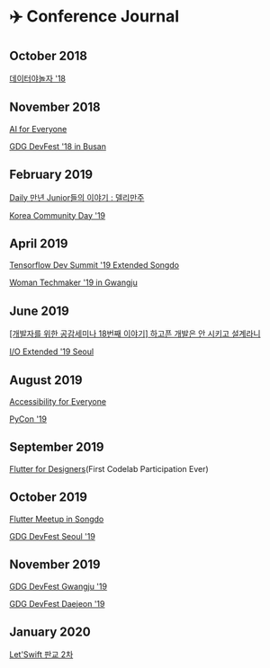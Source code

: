 # ✈️ Conference Journal

## October 2018

[데이터야놀자 '18]()

## November 2018

[AI for Everyone]()

[GDG DevFest '18 in Busan]()

## February 2019

[Daily 만년 Junior들의 이야기 : 델리만주]()

[Korea Community Day '19]()

## April 2019

[Tensorflow Dev Summit '19 Extended Songdo]()

[Woman Techmaker '19 in Gwangju]()

## June 2019

[[개발자를 위한 공감세미나 18번째 이야기] 하고픈 개발은 안 시키고 설계라니]()

[I/O Extended '19 Seoul]()

## August 2019

[Accessibility for Everyone]()

[PyCon '19]()

## September 2019

[Flutter for Designers]()(First Codelab Participation Ever)

## October 2019

[Flutter Meetup in Songdo]()

[GDG DevFest Seoul '19]()

## November 2019

[GDG DevFest Gwangju '19]()

[GDG DevFest Daejeon '19]()

## January 2020

[Let'Swift 판교 2차]()
